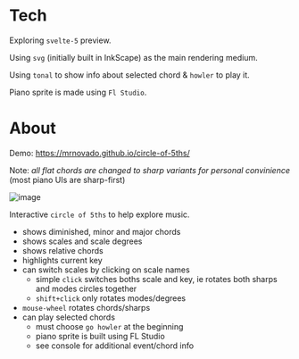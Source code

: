 # Tech

Exploring `svelte-5` preview.

Using `svg` (initially built in InkScape) as the main rendering medium.

Using `tonal` to show info about selected chord & `howler` to play it.

Piano sprite is made using `Fl Studio`.

# About

Demo: https://mrnovado.github.io/circle-of-5ths/

Note: _all flat chords are changed to sharp variants for personal convinience_ (most piano UIs are sharp-first)

![image](https://github.com/MrNovado/circle-of-5ths/assets/4604289/ef66053e-c0e8-4e17-ac7b-1a5f7fabcdb9)

Interactive `circle of 5ths` to help explore music.

- shows diminished, minor and major chords
- shows scales and scale degrees
- shows relative chords
- highlights current key
- can switch scales by clicking on scale names
  - simple `click` switches boths scale and key, ie rotates both sharps and modes circles together
  - `shift+click` only rotates modes/degrees
- `mouse-wheel` rotates chords/sharps
- can play selected chords
  - must choose `go howler` at the beginning
  - piano sprite is built using FL Studio
  - see console for additional event/chord info
